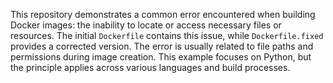 This repository demonstrates a common error encountered when building Docker images: the inability to locate or access necessary files or resources. The initial `Dockerfile` contains this issue, while `Dockerfile.fixed` provides a corrected version.  The error is usually related to file paths and permissions during image creation.  This example focuses on Python, but the principle applies across various languages and build processes.